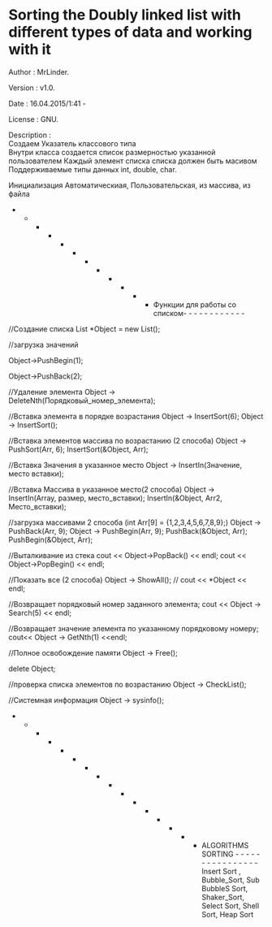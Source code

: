 # Sorting the Doubly linked list with different types of data and working with it

Author       : MrLinder.

Version      : v1.0.

Date         : 16.04.2015/1:41 - 

License      : GNU.
 
Description  : 																	
Создаем Указатель классового типа			
Внутри класса создается список размерностью указанной пользователем
Каждый элемент списка списка должен быть масивом
Поддерживаемые типы данных int, double, char.

Инициализация Автоматическиая, Пользовательская, из массива, из файла

- - - - - - - - - - - - Функции для работы со списком- - - - - - - - - - - - 

//Создание списка		List<int> *Object = new List<int>();

//загрузка значений

Object->PushBegin(1);

Object->PushBack(2);

//Удаление элемента 
Object -> DeleteNth(Порядковый_номер_элемента);

//Вставка элемента в порядке возрастания
Object -> InsertSort(6);
Object -> InsertSort();

//Вставка элементов массива по возрастанию (2 способа)
Object -> PushSort(Arr, 6);
InsertSort(&Object, Arr);

//Вставка Значения в указанное место
Object -> InsertIn(Значение, место вставки);

//Вставка Массива в указанное место(2 способа)
Object -> InsertIn(Array, размер, место_вставки);
InsertIn(&Object, Arr2, Место_вставки);

//загрузка массивами 2 способа (int Arr[9] = {1,2,3,4,5,6,7,8,9};)
Object -> PushBack(Arr, 9);
Object -> PushBegin(Arr, 9);
PushBack(&Object, Arr);
PushBegin(&Object, Arr);

//Выталкивание из стека
cout << Object->PopBack() << endl; 
cout << Object->PopBegin() << endl;

//Показать все (2 способа)
Object -> ShowAll();	//
cout << *Object << endl;

//Возвращает порядковый номер заданного элемента;
cout << Object -> Search(5) << endl;

//Возвращает значение элемента по указанному порядковому номеру;
cout<<  Object -> GetNth(1) <<endl;

//Полное освобождение памяти
Object -> Free();

delete Object;

//проверка списка элементов по возрастанию
Object -> CheckList();

//Системная информация
Object -> sysinfo();

- - - - - - - - - - - - - - - - ALGORITHMS SORTING - - - - - - - - - - - - - - - - 
	Insert Sort , Bubble_Sort, 	Sub BubbleS Sort, 	Shaker_Sort, 	Select Sort, 	Shell Sort, 	Heap Sort
